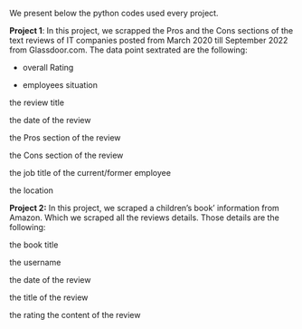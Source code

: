 We present below the python codes used every project.


**Project 1**: In this project, we scrapped the Pros and the Cons sections of the text reviews of IT companies posted from March 2020 till September 2022 from Glassdoor.com.
The data point sextrated are the following:

  - overall Rating
  
  - employees situation

  the review title
  
  the date of the review

  the Pros section of the review

  the Cons section of the review
  
  the job title of the current/former employee
  
  the location



**Project 2:** In this project, we scraped a children’s book’ information from Amazon. Which we scraped all the reviews details. Those details are the following: 

the book title

the username

the date of the review

the title of the review

the rating
the content of the review
